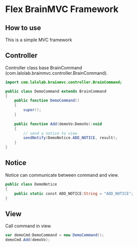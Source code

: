 # Flex BrainMVC Framework

## How to use
This is a simple MVC framework

## Controller
Controller class base BrainCommand (com.lalolab.brainmvc.controller.BrainCommand).

```actionscript
import com.lalolab.brainmvc.controller.BrainCommand;

public class DemoCommand extends BrainCommand
{
	public function DemoCommand()
	{
		super();
	}
	
	public function Add(demoVo:DemoVo):void
	{
		// send a notice to view
		sendNotify(DemoNotice.ADD_NOTICE, result);
	}
}
```

## Notice
Notice can communicate between command and view.

```actionscript
public class DemoNotice
{
	public static const ADD_NOTICE:String = "ADD_NOTICE";
}
```

## View
Call command in view.

```actionscript
var demoCmd:DemoCommand = new DemoCommand();
demoCmd.Add(demoVo);
```
